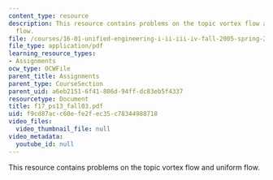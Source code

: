 ```yaml
---
content_type: resource
description: This resource contains problems on the topic vortex flow and uniform
  flow.
file: /courses/16-01-unified-engineering-i-ii-iii-iv-fall-2005-spring-2006/f9cd87acc60efe2fec35c78344988718_f17_ps13_fall03.pdf
file_type: application/pdf
learning_resource_types:
- Assignments
ocw_type: OCWFile
parent_title: Assignments
parent_type: CourseSection
parent_uid: a6eb2151-6f41-806d-94ff-dc83eb5f4337
resourcetype: Document
title: f17_ps13_fall03.pdf
uid: f9cd87ac-c60e-fe2f-ec35-c78344988718
video_files:
  video_thumbnail_file: null
video_metadata:
  youtube_id: null
---
```

This resource contains problems on the topic vortex flow and uniform flow.

